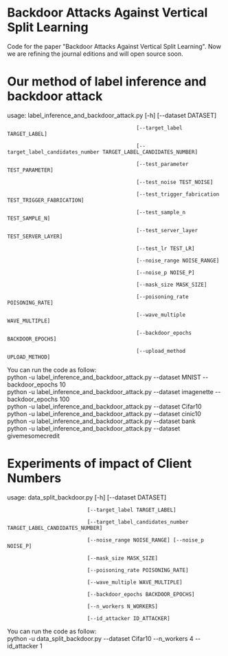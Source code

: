 # Backdoor Attacks Against Vertical Split Learning
Code for the paper "Backdoor Attacks Against Vertical Split Learning". Now we are refining the journal editions and will open source soon.

# Our method of label inference and backdoor attack

usage: label_inference_and_backdoor_attack.py [-h] [--dataset DATASET]

                                              [--target_label TARGET_LABEL]
                                              
                                              [--target_label_candidates_number TARGET_LABEL_CANDIDATES_NUMBER]
                                              
                                              [--test_parameter TEST_PARAMETER]
                                              
                                              [--test_noise TEST_NOISE]
                                              
                                              [--test_trigger_fabrication TEST_TRIGGER_FABRICATION]
                                              
                                              [--test_sample_n TEST_SAMPLE_N]
                                              
                                              [--test_server_layer TEST_SERVER_LAYER]
                                              
                                              [--test_lr TEST_LR]
                                              
                                              [--noise_range NOISE_RANGE]
                                              
                                              [--noise_p NOISE_P]
                                              
                                              [--mask_size MASK_SIZE]
                                              
                                              [--poisoning_rate POISONING_RATE]
                                              
                                              [--wave_multiple WAVE_MULTIPLE]
                                              
                                              [--backdoor_epochs BACKDOOR_EPOCHS]
                                              
                                              [--upload_method UPLOAD_METHOD]
                                              

You can run the code as follow:  
python -u label_inference_and_backdoor_attack.py --dataset MNIST --backdoor_epochs 10  
python -u label_inference_and_backdoor_attack.py --dataset imagenette --backdoor_epochs 100  
python -u label_inference_and_backdoor_attack.py --dataset Cifar10  
python -u label_inference_and_backdoor_attack.py --dataset cinic10  
python -u label_inference_and_backdoor_attack.py --dataset bank  
python -u label_inference_and_backdoor_attack.py --dataset givemesomecredit  

# Experiments of impact of Client Numbers

usage: data_split_backdoor.py [-h] [--dataset DATASET]

                              [--target_label TARGET_LABEL]
                              
                              [--target_label_candidates_number TARGET_LABEL_CANDIDATES_NUMBER]
                              
                              [--noise_range NOISE_RANGE] [--noise_p NOISE_P]
                              
                              [--mask_size MASK_SIZE]
                              
                              [--poisoning_rate POISONING_RATE]
                              
                              [--wave_multiple WAVE_MULTIPLE]
                              
                              [--backdoor_epochs BACKDOOR_EPOCHS]
                              
                              [--n_workers N_WORKERS]
                              
                              [--id_attacker ID_ATTACKER]
                                               
You can run the code as follow:  
python -u data_split_backdoor.py --dataset Cifar10 --n_workers 4 --id_attacker 1   
